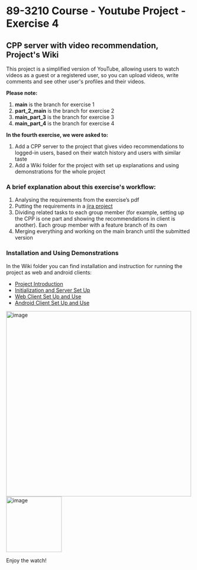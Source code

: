 # 89-3210 Course - Youtube Project - Exercise 4
## CPP server with video recommendation, Project's Wiki

This project is a simplified version of YouTube, allowing users to watch videos as a guest or a registered user, 
so you can upload videos, write comments and see other user's profiles and their videos.

**Please note:**
1. **main** is the branch for exercise 1
2. **part_2_main** is the branch for exercise 2
3. **main_part_3** is the branch for exercise 3
4. **main_part_4** is the branch for exercise 4

**In the fourth exercise, we were asked to:**
1. Add a CPP server to the project that gives video recommendations to logged-in users, based on their watch history and users with similar taste
2. Add a Wiki folder for the project with set up explanations and using demonstrations for the whole project

### A brief explanation about this exercise's workflow:

1.	Analysing the requirements from the exercise’s pdf
2.	Putting the requirements in a [jira project](https://tomerbarak2.atlassian.net/jira/software/projects/YOUT/boards/4)
3.	Dividing related tasks to each group member (for example, setting up the CPP is one part and showing the recommendations in client is another). Each group member with a feature branch of its own
4.	Merging everything and working on the main branch until the submitted version

### Installation and Using Demonstrations 

In the Wiki folder you can find installation and instruction for running the project as web and android clients:

- [Project Introduction](wiki/01_project_introduction.md)
- [Initialization and Server Set Up](wiki/02_Initialization_and_server_set_up.md)
- [Web Client Set Up and Use](wiki/03_web_client_set_up_and_use.md)
- [Android Client Set Up and Use](wiki/04_android_client_set_up_and_use.md)

<img src="https://github.com/user-attachments/assets/1d8422a5-e761-4584-93c7-6fd454506aa3" alt="image" width="500">  
<img src="https://github.com/user-attachments/assets/7d638dec-77da-419c-a86c-eb04e8807275" alt="image" width="150">  

Enjoy the watch!
